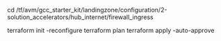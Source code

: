 cd /tf/avm/gcc_starter_kit/landingzone/configuration/2-solution_accelerators/hub_internet/firewall_ingress

terraform init -reconfigure
terraform plan
terraform apply -auto-approve
